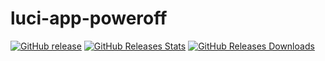 # luci-app-poweroff
[![GitHub release](https://img.shields.io/github/v/tag/DongyangHu/luci-app-poweroff.svg?label=release)](https://github.com/DongyangHu/luci-app-poweroff/releases)
[![GitHub Releases Stats](https://img.shields.io/github/downloads/fatedier/frp/total.svg?logo=github)](https://somsubhra.github.io/github-release-stats/?username=fatedier&repository=frp)
[![GitHub Releases Downloads](https://img.shields.io/github/downloads/DongyangHu/luci-app-poweroff/total.svg?logo=github)](https://somsubhra.github.io/github-release-stats/?username=DongyangHu&repository=luci-app-poweroff)

